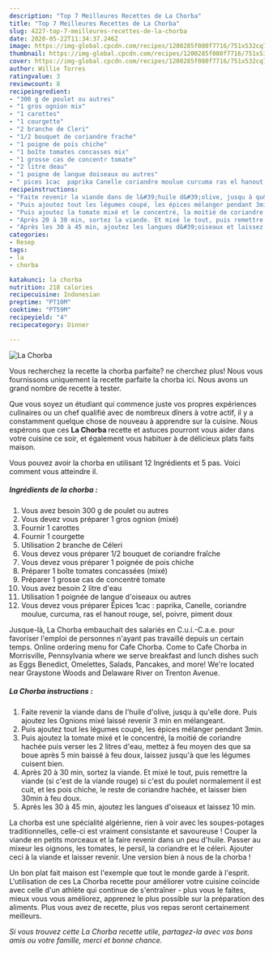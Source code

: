 ```yaml
---
description: "Top 7 Meilleures Recettes de La Chorba"
title: "Top 7 Meilleures Recettes de La Chorba"
slug: 4227-top-7-meilleures-recettes-de-la-chorba
date: 2020-05-22T11:34:37.246Z
image: https://img-global.cpcdn.com/recipes/1200285f080f7716/751x532cq70/la-chorba-photo-principale-de-la-recette.jpg
thumbnail: https://img-global.cpcdn.com/recipes/1200285f080f7716/751x532cq70/la-chorba-photo-principale-de-la-recette.jpg
cover: https://img-global.cpcdn.com/recipes/1200285f080f7716/751x532cq70/la-chorba-photo-principale-de-la-recette.jpg
author: Willie Torres
ratingvalue: 3
reviewcount: 8
recipeingredient:
- "300 g de poulet ou autres"
- "1 gros ognion mix"
- "1 carottes"
- "1 courgette"
- "2 branche de Cleri"
- "1/2 bouquet de coriandre frache"
- "1 poigne de pois chiche"
- "1 boîte tomates concasses mix"
- "1 grosse cas de concentr tomate"
- "2 litre deau"
- "1 poigne de langue doiseaux ou autres"
- " pices 1cac  paprika Canelle coriandre moulue curcuma ras el hanout rouge sel poivre piment doux"
recipeinstructions:
- "Faite revenir la viande dans de l&#39;huile d&#39;olive, jusqu à qu&#39;elle dore. Puis ajoutez les Ognions mixé laissé revenir 3 min en mélangeant."
- "Puis ajoutez tout les légumes coupé, les épices mélanger pendant 3min."
- "Puis ajoutez la tomate mixé et le concentré, la moitié de coriandre hachée puis verser les 2 litres d&#39;eau, mettez à feu moyen des que sa boue après 5 min baissé à feu doux, laissez jusqu&#39;à que les légumes cuisent bien."
- "Après 20 à 30 min, sortez la viande. Et mixé le tout, puis remettre la viande (si c&#39;est de la viande rouge) si c&#39;est du poulet normalement il est cuit, et les pois chiche, le reste de coriandre hachée, et laisser bien 30min à feu doux."
- "Après les 30 à 45 min, ajoutez les langues d&#39;oiseaux et laissez 10 min."
categories:
- Resep
tags:
- la
- chorba

katakunci: la chorba 
nutrition: 218 calories
recipecuisine: Indonesian
preptime: "PT10M"
cooktime: "PT59M"
recipeyield: "4"
recipecategory: Dinner

---
```



![La Chorba](https://img-global.cpcdn.com/recipes/1200285f080f7716/751x532cq70/la-chorba-photo-principale-de-la-recette.jpg)

Vous recherchez la recette la chorba parfaite? ne cherchez plus! Nous vous fournissons uniquement la recette parfaite la chorba ici. Nous avons un grand nombre de recette à tester.

Que vous soyez un étudiant qui commence juste vos propres expériences culinaires ou un chef qualifié avec de nombreux dîners à votre actif, il y a constamment quelque chose de nouveau à apprendre sur la cuisine. Nous espérons que ces <strong> La Chorba </strong> recette et astuces pourront vous aider dans votre cuisine ce soir, et également vous habituer à de délicieux plats faits maison.

<!--inarticleads1-->

Vous pouvez avoir la chorba en utilisant 12 Ingrédients et 5 pas. Voici comment vous atteindre il.

##### Ingrédients de la chorba :

1. Vous avez besoin 300 g de poulet ou autres
1. Vous devez vous préparer 1 gros ognion (mixé)
1. Fournir 1 carottes
1. Fournir 1 courgette
1. Utilisation 2 branche de Céleri
1. Vous devez vous préparer 1/2 bouquet de coriandre fraîche
1. Vous devez vous préparer 1 poignée de pois chiche
1. Préparer 1 boîte tomates concassées (mixé)
1. Préparer 1 grosse cas de concentré tomate
1. Vous avez besoin 2 litre d&#39;eau
1. Utilisation 1 poignée de langue d&#39;oiseaux ou autres
1. Vous devez vous préparer  Épices 1cac : paprika, Canelle, coriandre moulue, curcuma, ras el hanout rouge, sel, poivre, piment doux


Jusque-là, La Chorba embauchait des salariés en C.u.i.-C.a.e. pour favoriser l&#39;emploi de personnes n&#39;ayant pas travaillé depuis un certain temps. Online ordering menu for Cafe Chorba. Come to Cafe Chorba in Morrisville, Pennsylvania where we serve breakfast and lunch dishes such as Eggs Benedict, Omelettes, Salads, Pancakes, and more! We&#39;re located near Graystone Woods and Delaware River on Trenton Avenue. 

<!--inarticleads2-->

##### La Chorba instructions :

1. Faite revenir la viande dans de l&#39;huile d&#39;olive, jusqu à qu&#39;elle dore. Puis ajoutez les Ognions mixé laissé revenir 3 min en mélangeant.
1. Puis ajoutez tout les légumes coupé, les épices mélanger pendant 3min.
1. Puis ajoutez la tomate mixé et le concentré, la moitié de coriandre hachée puis verser les 2 litres d&#39;eau, mettez à feu moyen des que sa boue après 5 min baissé à feu doux, laissez jusqu&#39;à que les légumes cuisent bien.
1. Après 20 à 30 min, sortez la viande. Et mixé le tout, puis remettre la viande (si c&#39;est de la viande rouge) si c&#39;est du poulet normalement il est cuit, et les pois chiche, le reste de coriandre hachée, et laisser bien 30min à feu doux.
1. Après les 30 à 45 min, ajoutez les langues d&#39;oiseaux et laissez 10 min.


La chorba est une spécialité algérienne, rien à voir avec les soupes-potages traditionnelles, celle-ci est vraiment consistante et savoureuse ! Couper la viande en petits morceaux et la faire revenir dans un peu d&#39;huile. Passer au mixeur les oignons, les tomates, le persil, la coriandre et le céleri. Ajouter ceci à la viande et laisser revenir. Une version bien à nous de la chorba ! 

<!--inarticleads1-->

<p>
Un bon plat fait maison est l'exemple que tout le monde garde à l'esprit. L'utilisation de ces La Chorba recette pour améliorer votre cuisine coïncide avec celle d'un athlète qui continue de s'entraîner - plus vous le faites, mieux vous vous améliorez, apprenez le plus possible sur la préparation des aliments. Plus vous avez de recette, plus vos repas seront certainement meilleurs.
</p>

<p>
<i>Si vous trouvez cette La Chorba recette utile, partagez-la avec vos bons amis ou votre famille, merci et bonne chance.</i>
</p>
